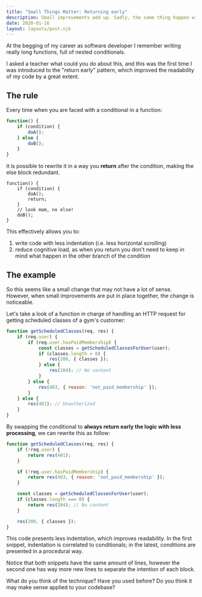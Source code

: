 ```yaml
---
title: "Small Things Matter: Returning early"
description: Small improvements add up. Sadly, the same thing happen with less fortunate decisions. Keep your code with less indentation with this trick.
date: 2020-01-16
layout: layouts/post.njk
---
```


At the begging of my career as software developer I remember writing really long functions, full of nested conditionals.

I asked a teacher what could you do about this, and this was the first time I was introduced to the "return early" pattern, which improved the readability of my code by a great extent.

## The rule
Every time when you are faced with a conditional in a function:

``` javascript
function() {
    if (condition) {
        doA();
    } else {
        doB();
    }
}
```

it is possible to rewrite it in a way you **return** after the condition, making the else block redundant.

``` javascript/3,5
function() {
    if (condition) {
        doA();
        return;
    }
    // look mam, no else!
    doB();
}
```

This effectively allows you to:
1. write code with less indentation (i.e. less horizontal scrolling)
2. reduce cognitive load, as when you return you don't need to keep in mind what happen in the other branch of the condition

## The example
So this seems like a small change that may not have a lot of sense. However, when small improvements are put in place together, the change is noticeable.

Let's take a look of a function in charge of handling an HTTP request for getting scheduled classes of a gym's customer:

``` javascript
function getScheduledClasses(req, res) {
    if (req.user) {
        if (req.user.hasPaidMembership) {
            const classes = getScheduledClassesForUser(user);
            if (classes.length > 0) {
                res(200, { classes });
            } else {
                res(204); // No content
            }
        } else {
            res(403, { reason: 'not_paid_membership' });
        }
    } else {
        res(401); // Unauthorized
    }
}
```

By swapping the conditional to **always return early the logic with less processing**, we can rewrite this as follow:

``` javascript
function getScheduledClasses(req, res) {
    if (!req.user) {
        return res(401);
    }

    if (!req.user.hasPaidMembership) {
        return res(403, { reason: 'not_paid_membership' });
    }

    const classes = getScheduledClassesForUser(user);
    if (classes.length === 0) {
        return res(204); // No content
    }

    res(200, { classes });
}
```

This code presents less indentation, which improves readability. In the first snippet, indentation is correlated to conditionals; in the latest, conditions are presented in a procedural way.

Notice that both snippets have the same amount of lines, however the second one has way more new lines to separate the intention of each block.

What do you think of the technique? Have you used before? Do you think it may make sense applied to your codebase?

